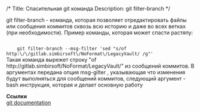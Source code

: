 /*
Title: Спасительная git команда
Description: git filter-branch
*/

git filter-branch - команда, которая позволяет отредактировать файлы или сообщения коммитов сквозь всю историю и даже во всех ветках (при необходимости). Пример команды, которая может спасти растяпу:

<code>
	git filter-branch --msg-filter 'sed "s/of http:\/\/gitlab.simbirsoft\/NoFormat\/LegacyVault/ /g"'
</code>
 Такая команда вырежет строку "of http://gitlab.simbirsoft/NoFormat/LegacyVault/" из сообщений коммитов. В аргументах передана опция msg-gilter , указывающая что изменения будут выполняться для сообщений коммитов, следующий аргумент - bash инструкция, которая и делает основную работу

**Ссылки**<br>
[git documentation](https://git-scm.com/docs/git-filter-branch)<br>